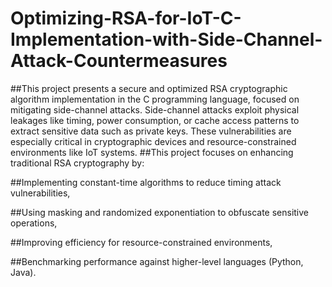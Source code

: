 # Optimizing-RSA-for-IoT-C-Implementation-with-Side-Channel-Attack-Countermeasures
##This project presents a secure and optimized RSA cryptographic algorithm implementation in the C programming language, focused on mitigating side-channel attacks. Side-channel attacks exploit physical leakages like timing, power consumption, or cache access patterns to extract sensitive data such as private keys. These vulnerabilities are especially critical in cryptographic devices and resource-constrained environments like IoT systems.
##This project focuses on enhancing traditional RSA cryptography by:

  ##Implementing constant-time algorithms to reduce timing attack vulnerabilities,

  ##Using masking and randomized exponentiation to obfuscate sensitive operations,

  ##Improving efficiency for resource-constrained environments,

  ##Benchmarking performance against higher-level languages (Python, Java).

